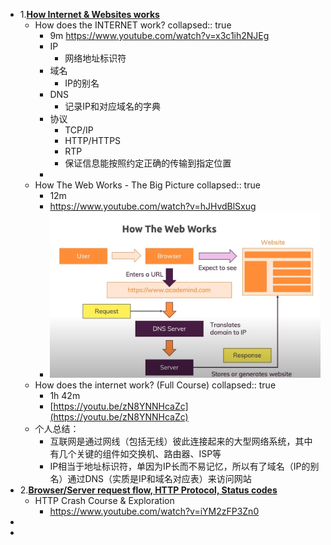 - 1.**[How Internet & Websites works](https://github.com/thecodeholic/php-developer-roadmap#how-internet--websites-works)**
	- How does the INTERNET work?
	  collapsed:: true
		- 9m https://www.youtube.com/watch?v=x3c1ih2NJEg
		- IP
			- 网络地址标识符
		- 域名
			- IP的别名
		- DNS
			- 记录IP和对应域名的字典
		- 协议
			- TCP/IP
			- HTTP/HTTPS
			- RTP
			- 保证信息能按照约定正确的传输到指定位置
		-
	- How The Web Works - The Big Picture
	  collapsed:: true
		- 12m
		- https://www.youtube.com/watch?v=hJHvdBlSxug
		- ![1111.png](../assets/1111_1731565910603_0.png)
	- How does the internet work? (Full Course)
	  collapsed:: true
		- 1h 42m
		- [https://youtu.be/zN8YNNHcaZc](https://youtu.be/zN8YNNHcaZc)
	- 个人总结：
		- 互联网是通过网线（包括无线）彼此连接起来的大型网络系统，其中有几个关键的组件如交换机、路由器、ISP等
		- IP相当于地址标识符，单因为IP长而不易记忆，所以有了域名（IP的别名）通过DNS（实质是IP和域名对应表）来访问网站
- 2.**[Browser/Server request flow, HTTP Protocol, Status codes](https://github.com/thecodeholic/php-developer-roadmap#browserserver-request-flow-http-protocol-status-codes)**
	- HTTP Crash Course & Exploration
		- https://www.youtube.com/watch?v=iYM2zFP3Zn0
-
-